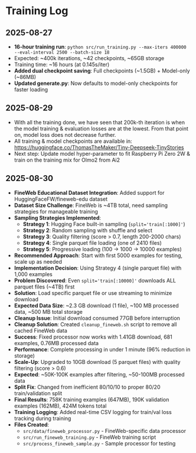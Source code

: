 # Training Log

## 2025-08-27
- **16-hour training run**: `python src/run_training.py --max-iters 400000 --eval-interval 2500 --batch-size 18`
- Expected: ~400k iterations, ~42 checkpoints, ~65GB storage
- Training time: ~16 hours (at 0.145s/iter)
- **Added dual checkpoint saving**: Full checkpoints (~1.5GB) + Model-only (~86MB)
- **Updated generate.py**: Now defaults to model-only checkpoints for faster loading

## 2025-08-29
- With all the training done, we have seen that 200k-th iteration is when the model training & evaluation losses are at the lowest. From that point on, model loss does not decrease further.
- All training & model checkpoints are available in: https://huggingface.co/ThomasTheMaker/Tiny-Deepseek-TinyStories
- Next step: Update model hyper-parameter to fit Raspberry Pi Zero 2W & train on the training mix for Olmo2 from Ai2

## 2025-08-30
- **FineWeb Educational Dataset Integration**: Added support for HuggingFaceFW/fineweb-edu dataset
- **Dataset Size Challenge**: FineWeb is ~4TB total, need sampling strategies for manageable training
- **Sampling Strategies Implemented**:
  - **Strategy 1**: Hugging Face built-in sampling (`split='train[:1000]'`)
  - **Strategy 2**: Random sampling with shuffle and select
  - **Strategy 3**: Quality filtering (score > 0.7, length 200-2000 chars)
  - **Strategy 4**: Single parquet file loading (one of 2410 files)
  - **Strategy 5**: Progressive loading (100 → 1000 → 10000 examples)
- **Recommended Approach**: Start with first 5000 examples for testing, scale up as needed
- **Implementation Decision**: Using Strategy 4 (single parquet file) with 1,000 examples 
- **Problem Discovered**: Even `split='train[:10000]'` downloads ALL parquet files (~4TB) first
- **Solution**: Load specific parquet file or use streaming to minimize download
- **Expected Data Size**: ~2.3 GB download (1 file), ~100 MB processed data, ~500 MB total storage
- **Cleanup Issue**: Initial download consumed 77GB before interruption
- **Cleanup Solution**: Created `cleanup_fineweb.sh` script to remove all cached FineWeb data
- **Success**: Fixed processor now works with 1.41GB download, 681 examples, 0.76MB processed data
- **Performance**: Complete processing in under 1 minute (96% reduction in storage)
- **Scale-Up**: Upgraded to 10GB download (5 parquet files) with quality filtering (score > 0.6)
- **Expected**: ~50K-100K examples after filtering, ~50-100MB processed data
- **Split Fix**: Changed from inefficient 80/10/10 to proper 80/20 train/validation split
- **Final Results**: 758K training examples (647MB), 190K validation examples (162MB), 424M tokens total
- **Training Logging**: Added real-time CSV logging for train/val loss tracking during training
- **Files Created**:
  - `src/data/fineweb_processor.py` - FineWeb-specific data processor
  - `src/run_fineweb_training.py` - FineWeb training script
  - `src/process_fineweb_sample.py` - Sample processor for testing
